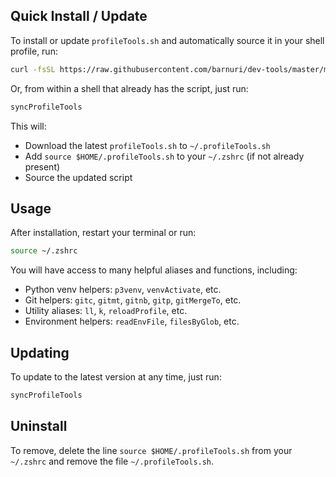 ## Quick Install / Update

To install or update `profileTools.sh` and automatically source it in your shell profile, run:

```sh
curl -fsSL https://raw.githubusercontent.com/barnuri/dev-tools/master/mac-utils/profileTools.sh -o ~/.profileTools.sh && source ~/.profileTools.sh
```

Or, from within a shell that already has the script, just run:

```sh
syncProfileTools
```

This will:

-   Download the latest `profileTools.sh` to `~/.profileTools.sh`
-   Add `source $HOME/.profileTools.sh` to your `~/.zshrc` (if not already present)
-   Source the updated script

## Usage

After installation, restart your terminal or run:

```sh
source ~/.zshrc
```

You will have access to many helpful aliases and functions, including:

-   Python venv helpers: `p3venv`, `venvActivate`, etc.
-   Git helpers: `gitc`, `gitmt`, `gitnb`, `gitp`, `gitMergeTo`, etc.
-   Utility aliases: `ll`, `k`, `reloadProfile`, etc.
-   Environment helpers: `readEnvFile`, `filesByGlob`, etc.

## Updating

To update to the latest version at any time, just run:

```sh
syncProfileTools
```

## Uninstall

To remove, delete the line `source $HOME/.profileTools.sh` from your `~/.zshrc` and remove the file `~/.profileTools.sh`.
